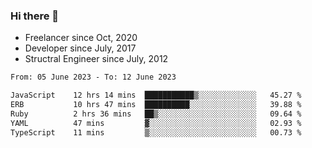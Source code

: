 ### Hi there 👋

- Freelancer since Oct, 2020
- Developer since July, 2017
- Structral Engineer since July, 2012

<!--START_SECTION:waka-->

```txt
From: 05 June 2023 - To: 12 June 2023

JavaScript    12 hrs 14 mins  ███████████▒░░░░░░░░░░░░░   45.27 %
ERB           10 hrs 47 mins  ██████████░░░░░░░░░░░░░░░   39.88 %
Ruby          2 hrs 36 mins   ██▒░░░░░░░░░░░░░░░░░░░░░░   09.64 %
YAML          47 mins         ▓░░░░░░░░░░░░░░░░░░░░░░░░   02.93 %
TypeScript    11 mins         ▒░░░░░░░░░░░░░░░░░░░░░░░░   00.73 %
```

<!--END_SECTION:waka-->
